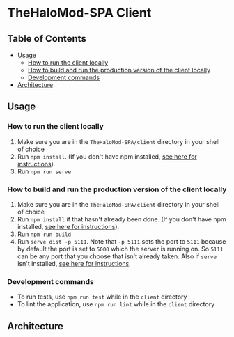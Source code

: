 # TheHaloMod-SPA Client

## Table of Contents

- [Usage](#usage)
  - [How to run the client locally](#how-to-run-the-client-locally)
  - [How to build and run the production version of the client locally](#how-to-build-and-run-the-production-version-of-the-client-locally)
  - [Development commands](#development-commands)
- [Architecture](#architecture)

## Usage

### How to run the client locally

1. Make sure you are in the `TheHaloMod-SPA/client` directory in your shell of choice
1. Run `npm install`. (If you don't have npm installed, [see here for instructions](https://github.com/nvm-sh/nvm#installing-and-updating)).
1. Run `npm run serve`

### How to build and run the production version of the client locally

1. Make sure you are in the `TheHaloMod-SPA/client` directory in your shell of choice
1. Run `npm install` if that hasn't already been done. (If you don't have npm installed, [see here for instructions](https://github.com/nvm-sh/nvm#installing-and-updating)).
1. Run `npm run build`
1. Run `serve dist -p 5111`. Note that `-p 5111` sets the port to `5111` because by default the port is set to `5000` which the server is running on. So `5111` can be any port that you choose that isn't already taken. Also if `serve` isn't installed, [see here for instructions](https://www.npmjs.com/package/serve).

### Development commands

- To run tests, use `npm run test` while in the `client` directory
- To lint the application, use `npm run lint` while in the `client` directory


## Architecture
